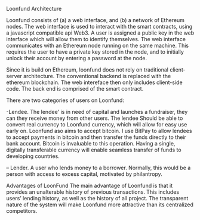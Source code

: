 Loonfund  Architecture

Loonfund consists of (a) a web interface, and (b) a
network of Ethereum nodes. The web interface is used to interact with the smart
contracts, using a javascript compatible api Web3. A user is assigned a public key in the web interface which will allow them to identify themselves.
The web interface communicates with an Ethereum node running on the same
machine. This requires the user to have a private key stored in the node, and to
initially unlock their account by entering a password at the node.

Since it is build on Ethereum, loonfund does not rely on traditional client-server architecture. The conventional backend is replaced with the ethereum blockchain. The web intereface then only includes client-side code. The back end is comprised of the smart contract.

There are two categories of users on Loonfund:

-Lendee. The lendee' is in need of capital and launches a fundraiser, they can they receive money from other users. The lendee Should be able to convert real currency to Loonfund currency, which will allow for easy use early on. Loonfund aso aims to accept bitcoin. I use BitPay to allow lendees to accept payments in bitcoin and then transfer the funds directly to their bank account. Bitcoin is invaluable to this operation. Having a single, digitally transferable currency will enable seamless transfer of funds to developing countries. 

– Lender. A user who lends money to a borrower. Normally, this would be
a person with access to excess capital, motivated by philantropy.


Advantages of LoonFund 
 The main advantage of Loonfund is that it provides an unalterable history of previous transactions. 
 This includes users’ lending history, as well as the history of all project. The transparent nature of the system will make Loonfund more attractive than its centralized competitors. 
 
 
 

